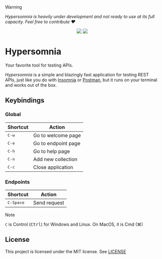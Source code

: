 <!-- prettier-ignore -->
> [!WARNING]
> _Hypersomnia is heavily under development and not ready to use at its full
> capacity. Feel free to contribute :heart:_

<div align="center">
  <image src="./docs/images/welcome.png" />
  <a href="https://goreportcard.com/badge/github.com/HicaroD/hypersomnia"><image src="https://goreportcard.com/badge/github.com/HicaroD/hypersomnia" /></a>
</div>

# Hypersomnia

Your favorite tool for testing APIs.

_Hypersomnia_ is a simple and blazingly fast application for testing REST APIs,
just like you do with [Insomnia](https://insomnia.rest/) or
[Postman](https://www.postman.com/), but it runs on your terminal and works out
of the box.

## Keybindings

### Global

| Shortcut       | Action              |
| -------------- | ------------------- |
| <kbd>C-w</kbd> | Go to welcome page  |
| <kbd>C-e</kbd> | Go to endpoint page |
| <kbd>C-h</kbd> | Go to help page     |
| <kbd>C-n</kbd> | Add new collection  |
| <kbd>C-c</kbd> | Close application   |

### Endpoints

| Shortcut           | Action       |
| ------------------ | ------------ |
| <kbd>C-Space</kbd> | Send request |

<!-- prettier-ignore -->
> [!NOTE]
> `C` is Control (<kbd>Ctrl</kbd>) for Windows and Linux. On MacOS, it is Cmd
> (⌘)

## License

This project is licensed under the MIT license. See [LICENSE](./LICENSE)
